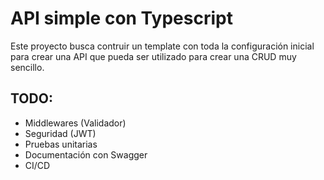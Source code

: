 # API simple con Typescript

Este proyecto busca contruir un template con toda la configuración inicial para crear una API que pueda ser utilizado para crear una CRUD muy sencillo.

## TODO:

- Middlewares (Validador)
- Seguridad (JWT)
- Pruebas unitarias
- Documentación con Swagger
- CI/CD

